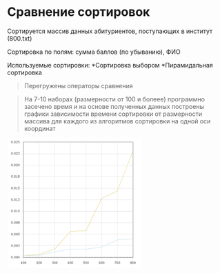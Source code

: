 # Сравнение сортировок
Сортируется массив данных абитуриентов, поступающих в институт (800.txt)

Сортировка по полям: сумма баллов (по убыванию), ФИО

Используемые сортировки:
   *Сортировка выбором 
   *Пирамидальная сортировка
   
> Перегружены операторы сравнения

>На 7-10 наборах (размерности от 100 и болеее) программно засечено время и на основе полученных данных построены графики зависимости времени сортировки от размерности массива
для каждого из алгоритмов сортировки на одной оси координат

<img src="images/График.png" height=300 >
